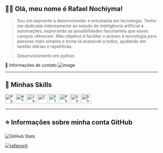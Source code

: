 ## 👨‍💻 Olá, meu nome é <strong>Rafael Nochiyma!</strong>

> Sou um aspirante a desenvolvedor e entusiasta em tecnologia. Tenho me dedicado intensamente ao estudo de inteligência artificial e automações, explorando as possibilidades fascinantes que esses campos oferecem. Meu objetivo é facilitar o acesso à tecnologia para pessoas mais simples e torna-lá acessivel a todos, ajudando em tarefas diárias e repetitivas.

> Desenvolvimento em python

💬 Informações de contato
![image](https://img.shields.io/badge/WhatsApp-25D366?style=for-the-badge&logo=whatsapp&logoColor=white)


----

## 🚀 Minhas Skills

<code><img height="32" src="https://img.shields.io/badge/Python-3776AB?style=for-the-badge&logo=python&logoColor=white" alt="Python"/></code>
<code><img height="32" src="https://img.shields.io/badge/HTML-239120?style=for-the-badge&logo=html5&logoColor=white" alt="HTML"/></code>
<code><img height="32" src="https://img.shields.io/badge/JavaScript-323330?style=for-the-badge&logo=javascript&logoColor=F7DF1E" alt="Javascript"/></code>
<code><img height="32" src="https://img.shields.io/badge/C-00599C?style=for-the-badge&logo=c&logoColor=white" alt="C"/></code>
<code><img height="32" src="https://img.shields.io/badge/Flask-000000?style=for-the-badge&logo=flask&logoColor=white" alt="Flask"/></code>
<code><img height="32" src="https://img.shields.io/badge/PostgreSQL-316192?style=for-the-badge&logo=postgresql&logoColor=white" alt="PostgreSQL"/></code>
<code><img height="32" src="https://img.shields.io/badge/Google_Cloud-4285F4?style=for-the-badge&logo=google-cloud&logoColor=white" alt="Google Cloud"/></code>
<code><img height="32" src="https://img.shields.io/badge/Docker-2496ED?style=for-the-badge&logo=docker&logoColor=white" alt="Docker"/></code>


---

## ⭐ Informações sobre minha conta GitHub
![GitHub Stats](https://github-readme-stats.vercel.app/api?username=rafaelnoch&show_icons=true)

[![rafanoch](https://github-readme-stats.vercel.app/api/top-langs/?username=iuricode&hide=html&layout=compact=true&theme=Tokyonight)](https://github.com/anuraghazra/github-readme-stats)
